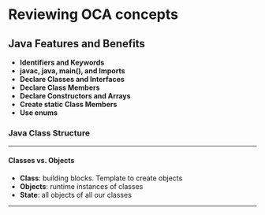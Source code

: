 # Reviewing OCA concepts

 ## Java Features and Benefits
- **Identifiers and Keywords**
- **javac, java, main(), and Imports**
- **Declare Classes and Interfaces**
- **Declare Class Members**
- **Declare Constructors and Arrays**
- **Create static Class Members**
- **Use enums**

### Java Class Structure
---
#### Classes vs. Objects
- **Class**: building blocks. Template to create objects
- **Objects**: runtime instances of classes
- **State**: all objects of all our classes
---
